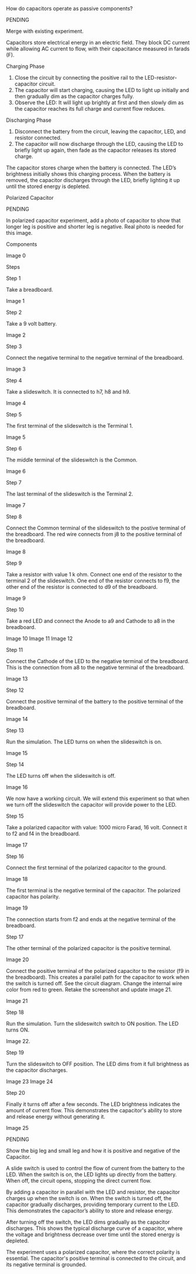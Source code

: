 
How do capacitors operate as passive components?

PENDING

Merge with existing experiment.

Capacitors store electrical energy in an electric field. They block DC current while allowing AC current to flow, with their capacitance measured in farads (F).

Charging Phase

1. Close the circuit by connecting the positive rail to the LED-resistor-capacitor circuit.
2. The capacitor will start charging, causing the LED to light up initially and then gradually dim as the capacitor charges fully.
3. Observe the LED: It will light up brightly at first and then slowly dim as the capacitor reaches its full charge and current flow reduces.

Discharging Phase

1. Disconnect the battery from the circuit, leaving the capacitor, LED, and resistor connected.
2. The capacitor will now discharge through the LED, causing the LED to briefly light up again, then fade as the capacitor releases its stored charge.

The capacitor stores charge when the battery is connected. The LED’s brightness initially shows this charging process. When the battery is removed, the capacitor discharges through the LED, briefly lighting it up until the stored energy is depleted.

Polarized Capacitor

PENDING

In polarized capacitor experiment, add a photo of capacitor to show that longer leg is positive and shorter leg is negative. Real photo is needed for this image.

Components

Image 0

Steps

Step 1

Take a breadboard.

Image 1

Step 2

Take a 9 volt battery.

Image 2

Step 3

Connect the negative terminal to the negative terminal of the breadboard.

Image 3

Step 4

Take a slideswitch. It is connected to h7, h8 and h9.

Image 4

Step 5

The first terminal of the slideswitch is the Terminal 1.

Image 5

Step 6

The middle terminal of the slideswitch is the Common.

Image 6

Step 7

The last terminal of the slideswitch is the Terminal 2.

Image 7

Step 8

Connect the Common terminal of the slideswitch to the postive terminal of the breadboard. The red wire connects from j8 to the positive terminal of the breadboard.

Image 8

Step 9

Take a resistor with value 1 k ohm. Connect one end of the resistor to the terminal 2 of the slideswitch. One end of the resistor connects to f9, the other end of the resistor is connected to d9 of the breadboard.

Image 9

Step 10

Take a red LED and connect the Anode to a9 and Cathode to a8 in the breadboard.

Image 10
Image 11
Image 12

Step 11

Connect the Cathode of the LED to the negative terminal of the breadboard. This is the connection from a8 to the negative terminal of the breadboard.

Image 13

Step 12

Connect the positive terminal of the battery to the positive terminal of the breadboard.

Image 14

Step 13

Run the simulation. The LED turns on when the slideswitch is on.

Image 15

Step 14

The LED turns off when the slideswitch is off.

Image 16

We now have a working circuit. We will extend this experiment so that when we turn off the slideswitch the capacitor will provide power to the LED.

Step 15

Take a polarized capacitor with value: 1000 micro Farad, 16 volt. Connect it to f2 and f4 in the breadboard.

Image 17

Step 16

Connect the first terminal of the polarized capacitor to the ground.

Image 18

The first terminal is the negative terminal of the capacitor. The polarized capacitor has polarity.

Image 19

The connection starts from f2 and ends at the negative terminal of the breadboard.

Step 17

The other terminal of the polarized capacitor is the positive terminal.

Image 20

Connect the positive terminal of the polarized capacitor to the resistor (f9 in the breadboard). This creates a parallel path for the capacitor to work when the switch is turned off. See the circuit diagram. Change the internal wire color from red to green. Retake the screenshot and update image 21.

Image 21

Step 18

Run the simulation. Turn the slideswitch switch to ON position. The LED turns ON.

Image 22.

Step 19

Turn the slideswitch to OFF position. The LED dims from it full brightness as the capacitor discharges.

Image 23
Image 24

Step 20

Finally it turns off after a few seconds. The LED brightness indicates the amount of current flow. This demonstrates the capacitor's ability to store and release energy without generating it.

Image 25

PENDING

Show the big leg and small leg and how it is positive and negative of the Capacitor.

A slide switch is used to control the flow of current from the battery to the LED. When the switch is on, the LED lights up directly from the battery. When off, the circuit opens, stopping the direct current flow.

By adding a capacitor in parallel with the LED and resistor, the capacitor charges up when the switch is on. When the switch is turned off, the capacitor gradually discharges, providing temporary current to the LED. This demonstrates the capacitor’s ability to store and release energy.

After turning off the switch, the LED dims gradually as the capacitor discharges. This shows the typical discharge curve of a capacitor, where the voltage and brightness decrease over time until the stored energy is depleted.

The experiment uses a polarized capacitor, where the correct polarity is essential. The capacitor's positive terminal is connected to the circuit, and its negative terminal is grounded.

